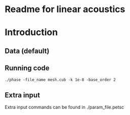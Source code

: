 # Readme for linear acoustics

# Introduction

## Data (default)

## Running code

```
./phase -file_name mesh.cub -k 1e-8 -base_order 2
```

## Extra input

Extra input commands can be found in ./param_file.petsc